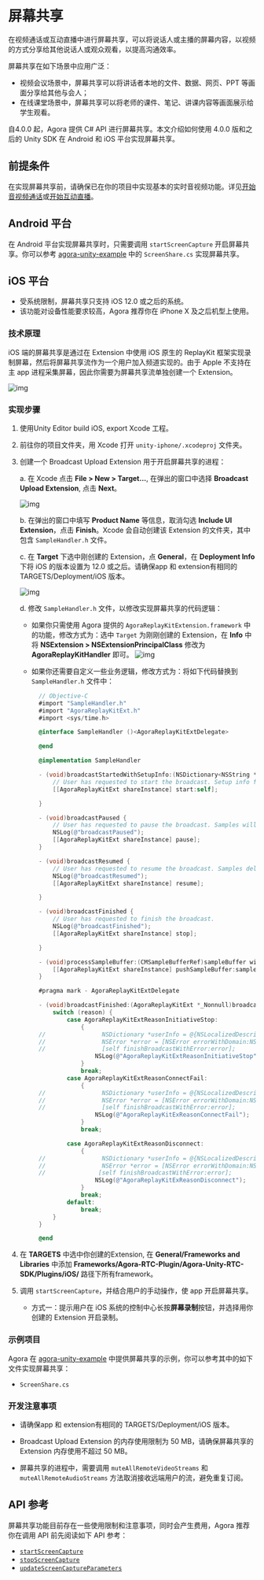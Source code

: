 # 屏幕共享

在视频通话或互动直播中进行屏幕共享，可以将说话人或主播的屏幕内容，以视频的方式分享给其他说话人或观众观看，以提高沟通效率。

屏幕共享在如下场景中应用广泛：

- 视频会议场景中，屏幕共享可以将讲话者本地的文件、数据、网页、PPT 等画面分享给其他与会人；
- 在线课堂场景中，屏幕共享可以将老师的课件、笔记、讲课内容等画面展示给学生观看。

自4.0.0 起，Agora 提供 C# API 进行屏幕共享。本文介绍如何使用 4.0.0 版和之后的 Unity SDK 在 Android 和 iOS 平台实现屏幕共享。

## 前提条件

在实现屏幕共享前，请确保已在你的项目中实现基本的实时音视频功能。详见[开始音视频通话](https://docs.agora.io/cn/video-call-4.x/start_call_unity_ng?platform=Unity)或[开始互动直播](https://docs.agora.io/cn/live-streaming-premium-4.x/start_live_unity_ng?platform=Unity)。

## Android 平台

在 Android 平台实现屏幕共享时，只需要调用 `startScreenCapture` 开启屏幕共享。你可以参考 [agora-unity-example](https://github.com/AgoraIO-Extensions/Agora-Unity-Quickstart/tree/release/4.0.0/API-Example-Unity/Assets/API-Example/Examples/Advanced/ScreenShare) 中的 `ScreenShare.cs` 实现屏幕共享。

## iOS 平台

- 受系统限制，屏幕共享只支持 iOS 12.0 或之后的系统。
- 该功能对设备性能要求较高，Agora 推荐你在 iPhone X 及之后机型上使用。

### 技术原理

iOS 端的屏幕共享是通过在 Extension 中使用 iOS 原生的 ReplayKit 框架实现录制屏幕，然后将屏幕共享流作为一个用户加入频道实现的。由于 Apple 不支持在主 app 进程采集屏幕，因此你需要为屏幕共享流单独创建一个 Extension。

![img](https://web-cdn.agora.io/docs-files/1606368135907)

### 实现步骤

1. 使用Unity Editor build iOS, export Xcode 工程。

2. 前往你的项目文件夹，用 Xcode 打开 `unity-iphone/.xcodeproj` 文件夹。

3. 创建一个 Broadcast Upload Extension 用于开启屏幕共享的进程：

   a. 在 Xcode 点击 **File > New > Target...**, 在弹出的窗口中选择 **Broadcast Upload Extension**, 点击 **Next**。

   ![img](https://web-cdn.agora.io/docs-files/1606368184836)

   b. 在弹出的窗口中填写 **Product Name** 等信息，取消勾选 **Include UI Extension**，点击 **Finish**。Xcode 会自动创建该 Extension 的文件夹，其中包含 `SampleHandler.h` 文件。

   c. 在 **Target** 下选中刚创建的 Extension，点 **General**，在 **Deployment Info** 下将 iOS 的版本设置为 12.0 或之后。请确保app 和 extension有相同的 TARGETS/Deployment/iOS 版本。

   ![img](https://web-cdn.agora.io/docs-files/1652254668249)

   d. 修改 `SampleHandler.h` 文件，以修改实现屏幕共享的代码逻辑：

   - 如果你只需使用 Agora 提供的 `AgoraReplayKitExtension.framework` 中的功能，修改方式为：选中 `Target` 为刚刚创建的 Extension，在 **Info** 中将 **NSExtension > NSExtensionPrincipalClass** 修改为 **AgoraReplayKitHandler** 即可。
     ![img](https://web-cdn.agora.io/docs-files/1648112619203)

   - 如果你还需要自定义一些业务逻辑，修改方式为：将如下代码替换到 `SampleHandler.h` 文件中：

     ```objectivec
       // Objective-C
       #import "SampleHandler.h"
       #import "AgoraReplayKitExt.h"
       #import <sys/time.h>
     
       @interface SampleHandler ()<AgoraReplayKitExtDelegate>
     
       @end
     
       @implementation SampleHandler
     
       - (void)broadcastStartedWithSetupInfo:(NSDictionary<NSString *,NSObject *> *)setupInfo {
           // User has requested to start the broadcast. Setup info from the UI extension can be supplied but optional.
           [[AgoraReplayKitExt shareInstance] start:self];
     
       }
     
       - (void)broadcastPaused {
           // User has requested to pause the broadcast. Samples will stop being delivered.
           NSLog(@"broadcastPaused");
           [[AgoraReplayKitExt shareInstance] pause];
       }
     
       - (void)broadcastResumed {
           // User has requested to resume the broadcast. Samples delivery will resume.
           NSLog(@"broadcastResumed");
           [[AgoraReplayKitExt shareInstance] resume];
     
       }
     
       - (void)broadcastFinished {
           // User has requested to finish the broadcast.
           NSLog(@"broadcastFinished");
           [[AgoraReplayKitExt shareInstance] stop];
     
       }
     
       - (void)processSampleBuffer:(CMSampleBufferRef)sampleBuffer withType:(RPSampleBufferType)sampleBufferType {
           [[AgoraReplayKitExt shareInstance] pushSampleBuffer:sampleBuffer withType:sampleBufferType];
       }
     
       #pragma mark - AgoraReplayKitExtDelegate
     
       - (void)broadcastFinished:(AgoraReplayKitExt *_Nonnull)broadcast reason:(AgoraReplayKitExtReason)reason {
           switch (reason) {
               case AgoraReplayKitExtReasonInitiativeStop:
                   {
       //                NSDictionary *userInfo = @{NSLocalizedDescriptionKey : @"Host app stop srceen capture"};
       //                NSError *error = [NSError errorWithDomain:NSCocoaErrorDomain code:0 userInfo:userInfo];
       //                [self finishBroadcastWithError:error];
                       NSLog(@"AgoraReplayKitExtReasonInitiativeStop");
                   }
                   break;
               case AgoraReplayKitExtReasonConnectFail:
                   {
       //                NSDictionary *userInfo = @{NSLocalizedDescriptionKey : @"Connect host app fail need startScreenCapture in host app"};
       //                NSError *error = [NSError errorWithDomain:NSCocoaErrorDomain code:0 userInfo:userInfo];
       //                [self finishBroadcastWithError:error];
                       NSLog(@"AgoraReplayKitExReasonConnectFail");
                   }
                   break;
     
               case AgoraReplayKitExtReasonDisconnect:
                   {
       //                NSDictionary *userInfo = @{NSLocalizedDescriptionKey : @"disconnect with host app"};
       //                NSError *error = [NSError errorWithDomain:NSCocoaErrorDomain code:0 userInfo:userInfo];
       //               [self finishBroadcastWithError:error];
                       NSLog(@"AgoraReplayKitExReasonDisconnect");
                   }
                   break;
               default:
                   break;
           }
       }
     
       @end
     ```

4. 在 **TARGETS** 中选中你创建的Extension, 在 **General/Frameworks and Libraries** 中添加 **Frameworks/Agora-RTC-Plugin/Agora-Unity-RTC-SDK/Plugins/iOS/**  路径下所有framework。

5. 调用 `startScreenCapture`，并结合用户的手动操作，使 app 开启屏幕共享。

   - 方式一：提示用户在 iOS 系统的控制中心长按**屏幕录制**按钮，并选择用你创建的 Extension 开启录制。

   

### 示例项目

Agora 在 [agora-unity-example](https://github.com/AgoraIO-Extensions/Agora-Unity-Quickstart/tree/release/4.0.0/API-Example-Unity/Assets/API-Example/Examples/Advanced/ScreenShare) 中提供屏幕共享的示例，你可以参考其中的如下文件实现屏幕共享：

- `ScreenShare.cs`

### 开发注意事项

- 请确保app 和 extension有相同的 TARGETS/Deployment/iOS 版本。

- Broadcast Upload Extension 的内存使用限制为 50 MB，请确保屏幕共享的 Extension 内存使用不超过 50 MB。
- 屏幕共享的进程中，需要调用 `muteAllRemoteVideoStreams` 和 `muteAllRemoteAudioStreams` 方法取消接收远端用户的流，避免重复订阅。

## API 参考

屏幕共享功能目前存在一些使用限制和注意事项，同时会产生费用，Agora 推荐你在调用 API 前先阅读如下 API 参考：

- [`startScreenCapture`]()
- [`stopScreenCapture`]()
- [`updateScreenCaptureParameters`]()